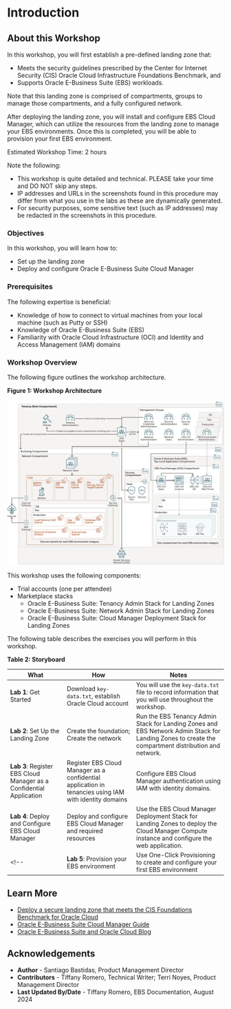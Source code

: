 # Introduction

## About this Workshop

In this workshop, you will first establish a pre-defined landing zone that: 
* Meets the security guidelines prescribed by the Center for Internet Security (CIS) Oracle Cloud Infrastructure Foundations Benchmark, and 
* Supports Oracle E-Business Suite (EBS) workloads. 

Note that this landing zone is comprised of compartments, groups to manage those compartments, and a fully configured network. 

After deploying the landing zone, you will install and configure EBS Cloud Manager, which can utilize the resources from the landing zone to manage your EBS environments. Once this is completed, you will be able to provision your first EBS environment. 

Estimated Workshop Time: 2 hours

Note the following:
* This workshop is quite detailed and technical. PLEASE take your time and DO NOT skip any steps.
* IP addresses and URLs in the screenshots found in this procedure may differ from what you use in the labs as these are dynamically generated. 
* For security purposes, some sensitive text (such as IP addresses) may be redacted in the screenshots in this procedure.

### Objectives

In this workshop, you will learn how to:
* Set up the landing zone
* Deploy and configure Oracle E-Business Suite Cloud Manager

### Prerequisites

The following expertise is beneficial:
* Knowledge of how to connect to virtual machines from your local machine (such as Putty or SSH)
* Knowledge of Oracle E-Business Suite (EBS)
* Familiarity with Oracle Cloud Infrastructure (OCI) and Identity and Access Management (IAM) domains

### Workshop Overview
The following figure outlines the workshop architecture. 

**Figure 1: Workshop Architecture**

![Diagram of the workshop architecture](./images/architecture.png " ")

This workshop uses the following components: 
* Trial accounts (one per attendee)
* Marketplace stacks
    * Oracle E-Business Suite: Tenancy Admin Stack for Landing Zones
    * Oracle E-Business Suite: Network Admin Stack for Landing Zones
    * Oracle E-Business Suite: Cloud Manager Deployment Stack for Landing Zones

The following table describes the exercises you will perform in this workshop.

**Table 2: Storyboard**

| What          |      How      |  Notes |
| ------------- | ------------- | ------------- |
| **Lab 1**: Get Started | Download `key-data.txt`, establish Oracle Cloud account | You will use the `key-data.txt` file to record information that you will use throughout the workshop. |
| **Lab 2**: Set Up the Landing Zone | Create the foundation; Create the network | Run the EBS Tenancy Admin Stack for Landing Zones and EBS Network Admin Stack for Landing Zones to create the compartment distribution and network. |
| **Lab 3**: Register EBS Cloud Manager as a Confidential Application | Register EBS Cloud Manager as a confidential application in tenancies using IAM with identity domains | Configure EBS Cloud Manager authentication using IAM with identity domains. |
| **Lab 4**: Deploy and Configure EBS Cloud Manager | Deploy and configure EBS Cloud Manager and required resources| Use the EBS Cloud Manager Deployment Stack for Landing Zones to deploy the Cloud Manager Compute instance and configure the web application. |
<!--| **Lab 5**: Provision your EBS environment | Use One-Click Provisioning to create and configure your first EBS environment | Provision an environment using One-Click Provisioning; Enable and set EBS account passwords; Open firewall and security list to allow connections to EBS environment; Configure local hosts file and log in to EBS. |-->

## Learn More

* [Deploy a secure landing zone that meets the CIS Foundations Benchmark for Oracle Cloud](https://docs.oracle.com/en/solutions/cis-oci-benchmark/index.html#GUID-89CA48AA-73E1-4992-A43F-CA5FA5CE21CD)
* [Oracle E-Business Suite Cloud Manager Guide](https://docs.oracle.com/cd/E26401_01/doc.122/f35809/toc.htm)
* [Oracle E-Business Suite and Oracle Cloud Blog](https://blogs.oracle.com/ebsandoraclecloud/)

## Acknowledgements
* **Author** - Santiago Bastidas, Product Management Director
* **Contributors** -  Tiffany Romero, Technical Writer; Terri Noyes, Product Management Director
* **Last Updated By/Date** - Tiffany Romero, EBS Documentation, August 2024
